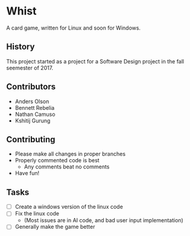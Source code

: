 # Whist
A card game, written for Linux and soon for Windows.

## History
This project started as a project for a Software Design project in the fall seemester of 2017.

## Contributors
- Anders Olson
- Bennett Rebelia
- Nathan Camuso
- Kshitij Gurung

## Contributing
- Please make all changes in proper branches
- Properly commented code is best
  - Any comments beat no comments
- Have fun!

## Tasks
- [ ] Create a windows version of the linux code
- [ ] Fix the linux code 
  - (Most issues are in AI code, and bad user input implementation)
- [ ] Generally make the game better
